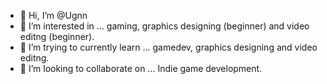 - 👋 Hi, I’m @Ugnn
- 👀 I’m interested in ... gaming, graphics designing (beginner) and video editng (beginner).
- 🌱 I’m trying to currently learn ... gamedev, graphics designing and video editng.
- 💞️ I’m looking to collaborate on ... Indie game development.


<!---
Ugnn/Ugnn is a ✨ special ✨ repository because its `README.md` (this file) appears on your GitHub profile.
You can click the Preview link to take a look at your changes.
--->
